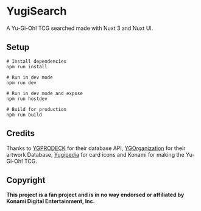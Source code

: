 # YugiSearch
A Yu-Gi-Oh! TCG searched made with Nuxt 3 and Nuxt UI.

## Setup

```
# Install dependencies
npm run install

# Run in dev mode
npm run dev

# Run in dev mode and expose
npm run hostdev

# Build for production
npm run build
```

## Credits
Thanks to [YGPRODECK]("https://ygoprodeck.com/") for their database API, [YGOrganization]("https://ygorganization.com/") for their artwork Database, [Yugipedia]("https://yugipedia.com/") for card icons and Konami for making the Yu-Gi-Oh! TCG.

## Copyright
**This project is a fan project and is in no way endorsed or affiliated by Konami Digital Entertainment, Inc.**

